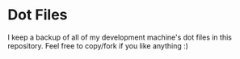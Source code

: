 # Dot Files

I keep a backup of all of my development machine's dot files in this repository. Feel free to copy/fork if you like anything :)
